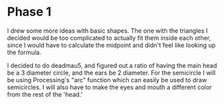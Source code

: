 # Phase 1

I drew some more ideas with basic shapes. The one with the triangles I decided would be too complicated to actually fit them inside each other, since I would have to calculate the midpoint and didn't feel like looking up the formula.

I decided to do deadmau5, and figured out a ratio of having the main head be a 3 diameter circle, and the ears be 2 diameter. For the semicircle I will be using Processing's "arc" function which can easily be used to draw semicircles. I will also have to make the eyes and mouth a different color from the rest of the 'head.'
